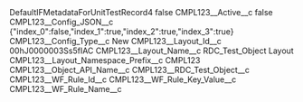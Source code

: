 <?xml version="1.0" encoding="UTF-8"?>
<CustomMetadata xmlns="http://soap.sforce.com/2006/04/metadata" xmlns:xsi="http://www.w3.org/2001/XMLSchema-instance" xmlns:xsd="http://www.w3.org/2001/XMLSchema">
    <label>DefaultIFMetadataForUnitTestRecord4</label>
    <protected>false</protected>
    <values>
        <field>CMPL123__Active__c</field>
        <value xsi:type="xsd:boolean">false</value>
    </values>
    <values>
        <field>CMPL123__Config_JSON__c</field>
        <value xsi:type="xsd:string">{&quot;index_0&quot;:false,&quot;index_1&quot;:true,&quot;index_2&quot;:true,&quot;index_3&quot;:true}</value>
    </values>
    <values>
        <field>CMPL123__Config_Type__c</field>
        <value xsi:type="xsd:string">New</value>
    </values>
    <values>
        <field>CMPL123__Layout_Id__c</field>
        <value xsi:type="xsd:string">00hJ0000003Ss5fIAC</value>
    </values>
    <values>
        <field>CMPL123__Layout_Name__c</field>
        <value xsi:type="xsd:string">RDC_Test_Object Layout</value>
    </values>
    <values>
        <field>CMPL123__Layout_Namespace_Prefix__c</field>
        <value xsi:type="xsd:string">CMPL123</value>
    </values>
    <values>
        <field>CMPL123__Object_API_Name__c</field>
        <value xsi:type="xsd:string">CMPL123__RDC_Test_Object__c</value>
    </values>
    <values>
        <field>CMPL123__WF_Rule_Id__c</field>
        <value xsi:nil="true"/>
    </values>
    <values>
        <field>CMPL123__WF_Rule_Key_Value__c</field>
        <value xsi:nil="true"/>
    </values>
    <values>
        <field>CMPL123__WF_Rule_Name__c</field>
        <value xsi:nil="true"/>
    </values>
</CustomMetadata>
